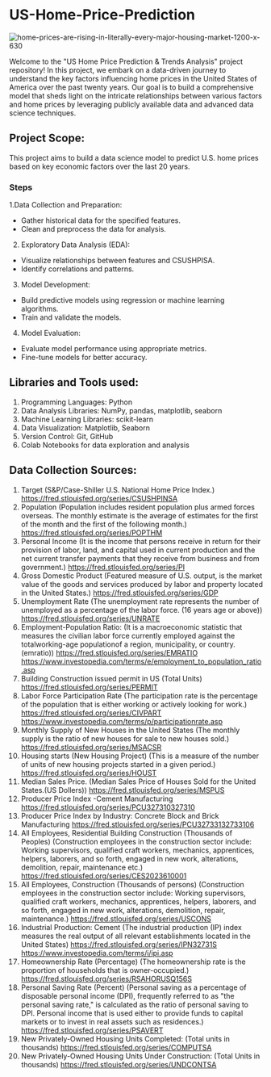# US-Home-Price-Prediction

![home-prices-are-rising-in-literally-every-major-housing-market-1200-x-630](https://github.com/somyakmukherjee/US-Home-Price-Prediction/assets/110627955/9096e2bc-ff8d-4ac0-90d6-2a5690510de7)


Welcome to the "US Home Price Prediction & Trends Analysis" project repository! In this project, we embark on a data-driven journey to understand the key factors influencing home prices in the United States of America over the past twenty years. Our goal is to build a comprehensive model that sheds light on the intricate relationships between various factors and home prices by leveraging publicly available data and advanced data science techniques. 

## **Project Scope:**
This project aims to build a data science model to predict U.S. home prices based on key economic factors over the last 20 years.

### **Steps**
1.Data Collection and Preparation:

*   Gather historical data for the specified features.
*   Clean and preprocess the data for analysis.

2. Exploratory Data Analysis (EDA):

*   Visualize relationships between features and CSUSHPISA.
*   Identify correlations and patterns.

3. Model Development:

*  Build predictive models using regression or machine learning algorithms.
*  Train and validate the models.

4. Model Evaluation:


*   Evaluate model performance using appropriate metrics.
*   Fine-tune models for better accuracy.

## Libraries and Tools used:

1. Programming Languages: Python
2. Data Analysis Libraries: NumPy, pandas, matplotlib, seaborn
3. Machine Learning Libraries: scikit-learn
4. Data Visualization: Matplotlib, Seaborn
5. Version Control: Git, GitHub
6. Colab Notebooks for data exploration and analysis

## Data Collection Sources:

1. Target (S&P/Case-Shiller U.S. National Home Price Index.) https://fred.stlouisfed.org/series/CSUSHPINSA
2. Population (Population includes resident population plus armed forces overseas.  The monthly estimate is the average of estimates for the first of the month and the first of the following month.) https://fred.stlouisfed.org/series/POPTHM
3. Personal Income (It is the income that persons receive in return for their provision of labor, land, and capital used in current production and the net current transfer payments that they receive from business and from government.) https://fred.stlouisfed.org/series/PI
4. Gross Domestic Product (Featured measure of U.S. output, is the market value of the goods and services produced by labor and property located in the United States.) https://fred.stlouisfed.org/series/GDP
5. Unemployment Rate (The unemployment rate represents the number of unemployed as a percentage of the labor force. (16 years age or above)) https://fred.stlouisfed.org/series/UNRATE
6. Employment-Population Ratio: (It is a macroeconomic statistic that measures the civilian labor force currently employed against the totalworking-age populationof a region, municipality, or country. (emratio)) https://fred.stlouisfed.org/series/EMRATIO https://www.investopedia.com/terms/e/employment_to_population_ratio.asp
7. Building Construction issued permit in US (Total Units) https://fred.stlouisfed.org/series/PERMIT
8. Labor Force Participation Rate (The participation rate is the percentage of the population that is either working or actively looking for work.) https://fred.stlouisfed.org/series/CIVPART https://www.investopedia.com/terms/p/participationrate.asp
9. Monthly Supply of New Houses in the United States (The monthly supply is the ratio of new houses for sale to new houses sold.) https://fred.stlouisfed.org/series/MSACSR
10. Housing starts (New Housing Project) (This is a measure of the number of units of new housing projects started in a given period.) https://fred.stlouisfed.org/series/HOUST
11. Median Sales Price. (Median Sales Price of Houses Sold for the United States.(US Dollers)) https://fred.stlouisfed.org/series/MSPUS
12. Producer Price Index -Cement Manufacturing https://fred.stlouisfed.org/series/PCU327310327310
13. Producer Price Index by Industry: Concrete Block and Brick Manufacturing https://fred.stlouisfed.org/series/PCU32733132733106
14. All Employees, Residential Building Construction (Thousands of Peoples) (Construction employees in the construction sector include: Working supervisors, qualified craft workers, mechanics, apprentices, helpers, laborers, and so forth, engaged in new work, alterations, demolition, repair, maintenance etc.) https://fred.stlouisfed.org/series/CES2023610001
15. All Employees, Construction (Thousands of persons) (Construction employees in the construction sector include: Working supervisors, qualified craft workers, mechanics, apprentices, helpers, laborers, and so forth, engaged in new work, alterations, demolition, repair, maintenance.) https://fred.stlouisfed.org/series/USCONS
16. Industrial Production: Cement (The industrial production (IP) index measures the real output of all relevant establishments located in the United States) https://fred.stlouisfed.org/series/IPN32731S https://www.investopedia.com/terms/i/ipi.asp
17. Homeownership Rate (Percentage) (The homeownership rate is the proportion of households that is owner-occupied.)
https://fred.stlouisfed.org/series/RSAHORUSQ156S
18. Personal Saving Rate (Percent) (Personal saving as a percentage of disposable personal income (DPI), frequently referred to as "the personal saving rate," is calculated as the ratio of personal saving to DPI. Personal income that is used either to provide funds to capital markets or to invest in real assets such as residences.)
https://fred.stlouisfed.org/series/PSAVERT
19. New Privately-Owned Housing Units Completed: (Total units in thousands) https://fred.stlouisfed.org/series/COMPUTSA
20. New Privately-Owned Housing Units Under Construction: (Total Units in thousands) 
https://fred.stlouisfed.org/series/UNDCONTSA
